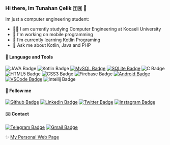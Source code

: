 ### Hi there, Im Tunahan Çelik 🇹🇷 👋

Im just a computer engineering student:

- 👨‍🎓 I am currently studying Computer Engineering at Kocaeli University
- 📱  I'm working on mobile programming
- 🌱 I’m currently learning Kotlin Programing
- 💬 Ask me about Kotlin, Java and PHP


#### :rocket: Language and Tools
![JAVA Badge](https://img.shields.io/badge/-JAVA-1572B6?style=flat&logo=java&logoColor=white)
![Kotlin Badge](https://img.shields.io/badge/-Kotlin-green?style=flat&logo=kotlin&logoColor=white)
<a href="https://mysql.com" target="_blank"> ![MySQL Badge](https://img.shields.io/badge/-MySQL-4479A1?style=flat&logo=mysql&logoColor=white)</a>
<a href="https://sqlite.org" target="_blank"> ![SQLite Badge](https://img.shields.io/badge/-SQLite-003B57?style=flat&logo=sqlite&logoColor=white)</a>
![C Badge](https://img.shields.io/badge/-C%20Programming-F05032?style=flat&logo=c&logoColor=white)
![HTML5 Badge](https://img.shields.io/badge/-HTML5-E34F26?style=flat&logo=html5&logoColor=white)
![CSS3 Badge](https://img.shields.io/badge/-CSS3-1572B6?style=flat&logo=css3&logoColor=white)
![Firebase Badge](https://img.shields.io/badge/-Firebase-yellow?style=flat&logo=firebase&logoColor=white)
<a href="https://android.com" target="_blank"> ![Android Badge](https://img.shields.io/badge/-Android-3DDC84?style=flat&logo=android&logoColor=white)</a>
<a href="https://code.visualstudio.com" target="_blank"> ![VSCode Badge](https://img.shields.io/badge/-VSCode-007ACC?style=flat&logo=visual-studio-code&logoColor=white)</a>
![Intellij Badge](https://img.shields.io/badge/-JetBrains-38B2AC?style=flat&logo=jetbrains&logoColor=white)


#### :link: Follow me
<a href="https://github.com/tunahancelik" target="_blank">![Github Badge](https://img.shields.io/badge/-Github-000?style=flat&logo=Github&logoColor=white&link=https://github.com/tunahancelik)</a>
<a href="https://www.linkedin.com/in/tunahan-celik/" target="_blank">![Linkedin Badge](https://img.shields.io/badge/-LinkedIn-blue?style=flat&logo=Linkedin&logoColor=white&link=https://www.linkedin.com/in/tunahan-celik)</a>
<a href="https://twitter.com/tunahanbeyy" target="_blank">![Twitter Badge](https://img.shields.io/badge/-Twitter-1ca0f1?style=flat&labelColor=1ca0f1&logo=twitter&logoColor=white&link=https://twitter.com/tunahanbeeyy)</a>
<a href="https://instagram.com/tunahanbeyy" target="_blank">![Instagram Badge](https://img.shields.io/badge/-Instagram-E4405F?style=flat&logo=instagram&logoColor=white&link=https://instagram.com/tunahanbeeyy)</a>


#### :envelope: Contact


<a href="https://t.me/tunahanbeeyy" target="_blank">![Telegram Badge](https://img.shields.io/badge/-Telegram-1ca0f1?style=flat&labelColor=1ca0f1&logo=telegram&logoColor=white&link=https://t.me/lincolnbrito)</a>
<a href="mailto:celiktnhn@gmail.com" target="_blank">![Gmail Badge](https://img.shields.io/badge/-Gmail-c14438?style=flat&logo=Gmail&logoColor=white&link=mailto:celiktnhn@gmail.com)</a>

✨ [My Personal Web Page](https://tunahancelik.github.io)
